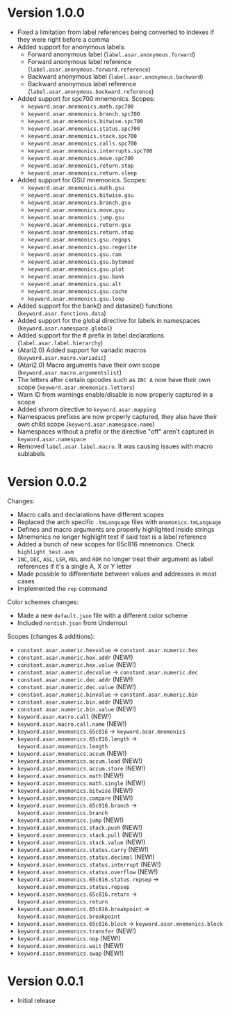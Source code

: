 # Version 1.0.0
- Fixed a limitation from label references being converted to indexes if they were right before a comma
- Added support for anonymous labels:
  - Forward anonymous label (`label.asar.anonymous.forward`)
  - Forward anonymous label reference (`label.asar.anonymous.forward.reference`)
  - Backward anonymous label (`label.asar.anonymous.backward`)
  - Backward anonymous label reference (`label.asar.anonymous.backward.reference`)
- Added support for spc700 mnemonics. Scopes:
  - `keyword.asar.mnemonics.math.spc700`
  - `keyword.asar.mnemonics.branch.spc700`
  - `keyword.asar.mnemonics.bitwise.spc700`
  - `keyword.asar.mnemonics.status.spc700`
  - `keyword.asar.mnemonics.stack.spc700`
  - `keyword.asar.mnemonics.calls.spc700`
  - `keyword.asar.mnemonics.interrupts.spc700`
  - `keyword.asar.mnemonics.move.spc700`
  - `keyword.asar.mnemonics.return.stop`
  - `keyword.asar.mnemonics.return.sleep`
- Added support for GSU mnemonics. Scopes:
  - `keyword.asar.mnemonics.math.gsu`
  - `keyword.asar.mnemonics.bitwise.gsu`
  - `keyword.asar.mnemonics.branch.gsu`
  - `keyword.asar.mnemonics.move.gsu`
  - `keyword.asar.mnemonics.jump.gsu`
  - `keyword.asar.mnemonics.return.gsu`
  - `keyword.asar.mnemonics.return.stop`
  - `keyword.asar.mnemonics.gsu.regops`
  - `keyword.asar.mnemonics.gsu.regwrite`
  - `keyword.asar.mnemonics.gsu.ram`
  - `keyword.asar.mnemonics.gsu.bytemod`
  - `keyword.asar.mnemonics.gsu.plot`
  - `keyword.asar.mnemonics.gsu.bank`
  - `keyword.asar.mnemonics.gsu.alt`
  - `keyword.asar.mnemonics.gsu.cache`
  - `keyword.asar.mnemonics.gsu.loop`
- Added support for the bank() and datasize() functions (`keyword.asar.functions.data`)
- Added support for the global directive for labels in namespaces (`keyword.asar.namespace.global`)
- Added support for the # prefix in label declarations (`label.asar.label.hierarchy`)
- (Atari2.0) Added support for variadic macros (`keyword.asar.macro.variadic`)
- (Atari2.0) Macro arguments have their own scope (`keyword.asar.macro.argumentslist`)
- The letters after certain opcodes such as `INC A` now have their own scope (`keyword.asar.mnemonics.letters`)
- Warn ID from warnings enable/disable is now properly captured in a scope
- Added sfxrom directive to `keyword.asar.mapping`
- Namespaces prefixes are now properly captured, they also have their own child scope (`keyword.asar.namespace.name`)
- Namespaces without a prefix or the directive "off" aren't captured in `keyword.asar.namespace`
- Removed `label.asar.label.macro`. It was causing issues with macro sublabels

# Version 0.0.2
Changes:
* Macro calls and declarations have different scopes
* Replaced the arch specific `.tmLanguage` files with `mnemonics.tmLanguage`
* Defines and macro arguments are properly highlighted inside strings
* Mnemonics no longer highlight text if said text is a label reference
* Added a bunch of new scopes for 65c816 mnemonics. Check `highlight_test.asm`
* `INC`, `DEC`, `ASL`, `LSR`, `ROL` and `ROR` no longer treat their argument as label references if it's a single A, X or Y letter
* Made possible to differentiate between values and addresses in most cases
* Implemented the `rep` command

Color schemes changes:
* Made a new `default.json` file with a different color scheme
* Included `nordish.json` from Underrout

Scopes (changes & additions):
* `constant.asar.numeric.hexvalue` -> `constant.asar.numeric.hex`
* `constant.asar.numeric.hex.addr` (NEW!)
* `constant.asar.numeric.hex.value` (NEW!)
* `constant.asar.numeric.decvalue` -> `constant.asar.numeric.dec`
* `constant.asar.numeric.dec.addr` (NEW!)
* `constant.asar.numeric.dec.value` (NEW!)
* `constant.asar.numeric.binvalue` -> `constant.asar.numeric.bin`
* `constant.asar.numeric.bin.addr` (NEW!)
* `constant.asar.numeric.bin.value` (NEW!)
* `keyword.asar.macro.call` (NEW!)
* `keyword.asar.macro.call.name` (NEW!)
* `keyword.asar.mnemonics.65c816` -> `keyword.asar.mnemonics`
* `keyword.asar.mnemonics.65c816.length` -> `keyword.asar.mnemonics.length`
* `keyword.asar.mnemonics.accum` (NEW!)
* `keyword.asar.mnemonics.accum.load` (NEW!)
* `keyword.asar.mnemonics.accum.store` (NEW!)
* `keyword.asar.mnemonics.math` (NEW!)
* `keyword.asar.mnemonics.math.single` (NEW!)
* `keyword.asar.mnemonics.bitwise` (NEW!)
* `keyword.asar.mnemonics.compare` (NEW!)
* `keyword.asar.mnemonics.65c816.branch` -> `keyword.asar.mnemonics.branch`
* `keyword.asar.mnemonics.jump` (NEW!)
* `keyword.asar.mnemonics.stack.push` (NEW!)
* `keyword.asar.mnemonics.stack.pull` (NEW!)
* `keyword.asar.mnemonics.stack.value` (NEW!)
* `keyword.asar.mnemonics.status.carry` (NEW!)
* `keyword.asar.mnemonics.status.decimal` (NEW!)
* `keyword.asar.mnemonics.status.interrupt` (NEW!)
* `keyword.asar.mnemonics.status.overflow` (NEW!)
* `keyword.asar.mnemonics.65c816.status.repsep` -> `keyword.asar.mnemonics.status.repsep`
* `keyword.asar.mnemonics.65c816.return` -> `keyword.asar.mnemonics.return`
* `keyword.asar.mnemonics.65c816.breakpoint` -> `keyword.asar.mnemonics.breakpoint`
* `keyword.asar.mnemonics.65c816.block` -> `keyword.asar.mnemonics.block`
* `keyword.asar.mnemonics.transfer` (NEW!)
* `keyword.asar.mnemonics.nop` (NEW!)
* `keyword.asar.mnemonics.wait` (NEW!)
* `keyword.asar.mnemonics.swap` (NEW!)

# Version 0.0.1
* Initial release
